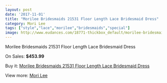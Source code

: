 ```yaml
---
layout: post
date: '2017-11-01'
title: "Morilee Bridesmaids 21531 Floor Length Lace Bridesmaid Dress"
category: Mori Lee
tags: ["style","lace","morilee","bridesmaids","special"]
image: http://www.eudances.com/18771-thickbox_default/morilee-bridesmaids-21531-floor-length-lace-bridesmaid-dress.jpg
---
```

Morilee Bridesmaids 21531 Floor Length Lace Bridesmaid Dress

On Sales: **$453.99**
<a href="https://www.eudances.com/en/mori-lee/5579-morilee-bridesmaids-21531-floor-length-lace-bridesmaid-dress.html"><amp-img layout="responsive" width="600" height="600" src="//www.eudances.com/18771-thickbox_default/morilee-bridesmaids-21531-floor-length-lace-bridesmaid-dress.jpg" alt="Morilee Bridesmaids 21531 Floor Length Lace Bridesmaid Dress 0" /></a>
<a href="https://www.eudances.com/en/mori-lee/5579-morilee-bridesmaids-21531-floor-length-lace-bridesmaid-dress.html"><amp-img layout="responsive" width="600" height="600" src="//www.eudances.com/18773-thickbox_default/morilee-bridesmaids-21531-floor-length-lace-bridesmaid-dress.jpg" alt="Morilee Bridesmaids 21531 Floor Length Lace Bridesmaid Dress 1" /></a>
<a href="https://www.eudances.com/en/mori-lee/5579-morilee-bridesmaids-21531-floor-length-lace-bridesmaid-dress.html"><amp-img layout="responsive" width="600" height="600" src="//www.eudances.com/18772-thickbox_default/morilee-bridesmaids-21531-floor-length-lace-bridesmaid-dress.jpg" alt="Morilee Bridesmaids 21531 Floor Length Lace Bridesmaid Dress 2" /></a>

Buy it: [Morilee Bridesmaids 21531 Floor Length Lace Bridesmaid Dress](https://www.eudances.com/en/mori-lee/5579-morilee-bridesmaids-21531-floor-length-lace-bridesmaid-dress.html "Morilee Bridesmaids 21531 Floor Length Lace Bridesmaid Dress")

View more: [Mori Lee](https://www.eudances.com/en/65-mori-lee "Mori Lee")